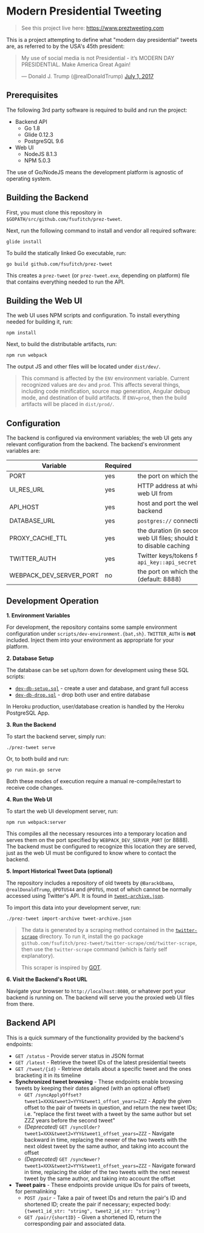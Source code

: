 Modern Presidential Tweeting
============================

> See this project live here: https://www.preztweeting.com

This is a project attempting to define what "modern day presidential" tweets
are, as referred to by the USA's 45th president:

<blockquote class="twitter-tweet" data-lang="en"><p lang="en" dir="ltr">My use of social media is not Presidential - it’s MODERN DAY PRESIDENTIAL. Make America Great Again!</p>&mdash; Donald J. Trump (@realDonaldTrump) <a href="https://twitter.com/realDonaldTrump/status/881281755017355264">July 1, 2017</a></blockquote>

Prerequisites
-------------

The following 3rd party software is required to build and run the project:

- Backend API
  - Go 1.8
  - Glide 0.12.3
  - PostgreSQL 9.6
- Web UI
  - NodeJS 8.1.3
  - NPM 5.0.3

The use of Go/NodeJS means the development platform is agnostic of operating
system.

Building the Backend
--------------------

First, you must clone this repository in `$GOPATH/src/github.com/fsufitch/prez-tweet`.

Next, run the following command to install and vendor all required software:

    glide install

To build the statically linked Go executable, run:

    go build github.com/fsufitch/prez-tweet

This creates a `prez-tweet` (or `prez-tweet.exe`, depending on platform) file
that contains everything needed to run the API.

Building the Web UI
-------------------

The web UI uses NPM scripts and configuration. To install everything needed for
building it, run:

    npm install

Next, to build the distributable artifacts, run:

    npm run webpack

The output JS and other files will be located under `dist/dev/`.

> This command is affected by the `ENV` environment variable. Current recognized
  values are `dev` and `prod`. This affects several things, including code
  minification, source map generation, Angular debug mode, and destination of
  build artifacts. If `ENV=prod`, then the build artifacts will be placed in
  `dist/prod/`.

Configuration
-------------

The backend is configured via environment variables; the web UI gets any
relevant configuration from the backend. The backend's environment variables are:

| Variable         | Required    | Description  |
| ---------------- |-------------| ------------ |
| PORT             | yes         | the port on which the backend should run |
| UI_RES_URL       | yes         | HTTP address at which the backend should mirror the web UI from |
| API_HOST         | yes         | host and port the web UI should use to contact the backend |
| DATABASE_URL     | yes         | `postgres://` connection string for the application DB |
| PROXY_CACHE_TTL  | yes         | the duration (in seconds) that the backend should cache web UI files; should be 0 when doing web UI development to disable caching |
| TWITTER_AUTH     | yes         | Twitter keys/tokens for OAuth authorization, formatted as: `api_key::api_secret::access_token::access_token_secret` |
| WEBPACK_DEV_SERVER_PORT | no   | the port on which the Webpack dev server should run (default: 8888) |

Development Operation
---------------------

**1. Environment Variables**

For development, the repository contains some sample environment configuration
under `scripts/dev-environment.{bat,sh}`. `TWITTER_AUTH` is **not** included.
Inject them into your environment as appropriate for your platform.

**2. Database Setup**

The database can be set up/torn down for development using these SQL scripts:

- [`dev-db-setup.sql`](scripts/dev-db-setup.sql) - create a user and database, and grant full access
- [`dev-db-drop.sql`](scripts/dev-db-drop.sql) - drop both user and entire database

In Heroku production, user/database creation is handled by the Heroku PostgreSQL App.

**3. Run the Backend**

To start the backend server, simply run:

    ./prez-tweet serve

Or, to both build and run:

    go run main.go serve

Both these modes of execution require a manual re-compile/restart to receive
code changes.

**4. Run the Web UI**

To start the web UI development server, run:

    npm run webpack:server

This compiles all the necessary resources into a temporary location and serves
them on the port specified by `WEBPACK_DEV_SERVER_PORT` (or 8888). The backend
must be configured to recognize this location they are served, just as the
web UI must be configured to know where to contact the backend.

**5. Import Historical Tweet Data (optional)**

The repository includes a repository of old tweets by `@BarackObama`,
`@realDonaldTrump`, `@POTUS44` and `@POTUS`, most of which cannot be normally
accessed using Twitter's API. It is found in [`tweet-archive.json`](tweeet-archive.json).

To import this data into your development server, run:

    ./prez-tweet import-archive tweet-archive.json

> The data is generated by a scraping method contained in the
> [`twitter-scrape`]('twitter-scrape/') directory. To run it, install the go
> package `github.com/fsufitch/prez-tweet/twitter-scrape/cmd/twitter-scrape`, then
> use the `twitter-scrape` command (which is fairly self explanatory).
>
> This scraper is inspired by [GOT](https://github.com/Jefferson-Henrique/GetOldTweets-python).

**6. Visit the Backend's Root URL**

Navigate your browser to `http://localhost:8080`, or whatever port your backend is running on.
The backend will serve you the proxied web UI files from there.

Backend API
-----------

This is a quick summary of the functionality provided by the backend's endpoints:

- `GET /status` - Provide server status in JSON format
- `GET /latest` - Retrieve the tweet IDs of the latest presidential tweets
- `GET /tweet/{id}` - Retrieve details about a specific tweet and the ones bracketing
  it in its timeline
- **Synchronized tweet browsing** - These endpoints enable browsing tweets by keeping
  their dates aligned (with an optional offset)
  - `GET /syncApplyOffset?tweet1=XXX&tweet2=YYY&tweet1_offset_years=ZZZ` - Apply
    the given offset to the pair of tweets in question, and return the new tweet IDs;
    i.e. "replace the first tweet with a tweet by the same author but set
    ZZZ years before the second tweet"
  - *(Deprecated)* `GET /syncOlder?tweet1=XXX&tweet2=YYY&tweet1_offset_years=ZZZ` - Navigate backward
    in time, replacing the newer of the two tweets with the next oldest tweet by the
    same author, and taking into account the offset
  - *(Deprecated)* `GET /syncNewer?tweet1=XXX&tweet2=YYY&tweet1_offset_years=ZZZ` - Navigate forward
    in time, replacing the older of the two tweets with the next newest tweet by the
    same author, and taking into account the offset
- **Tweet pairs** - These endpoints provide unique IDs for pairs of tweets, for permalinking
  - `POST /pair` - Take a pair of tweet IDs and return the pair's ID and shortened ID;
    create the pair if necessary; expected body: `{tweet1_id_str: "string", tweet2_id_str: "string"}`
  - `GET /pair/{shortID}` - Given a shortened ID, return the corresponding pair and
    associated data.
